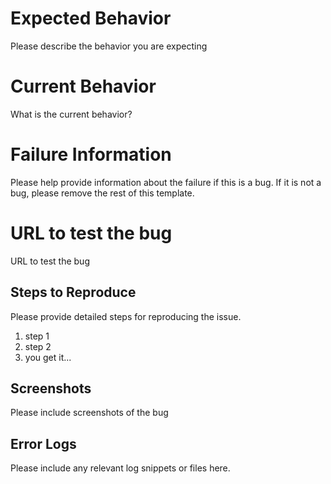 # Expected Behavior

Please describe the behavior you are expecting

# Current Behavior

What is the current behavior?

# Failure Information

Please help provide information about the failure if this is a bug. If it is not a bug, please remove the rest of this template.

# URL to test the bug

URL to test the bug

## Steps to Reproduce

Please provide detailed steps for reproducing the issue.

1. step 1
2. step 2
3. you get it...

## Screenshots

Please include screenshots of the bug

## Error Logs

Please include any relevant log snippets or files here.
